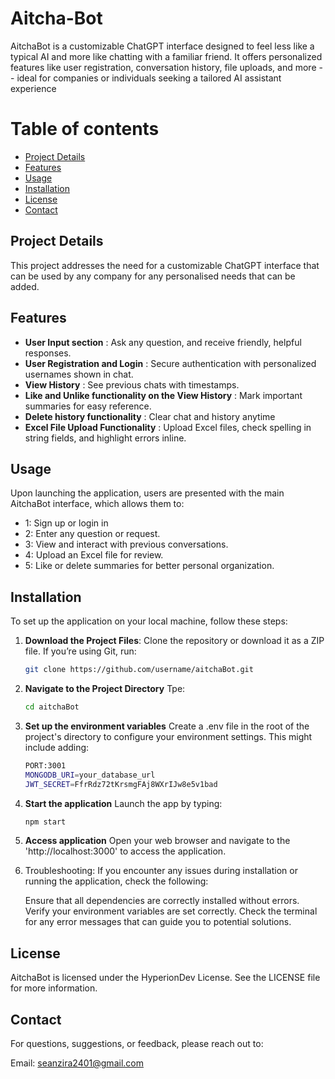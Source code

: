 # Aitcha-Bot

AitchaBot is a customizable ChatGPT interface designed to feel less like a typical AI and more like chatting with a familiar friend. It offers personalized features like user registration, conversation history, file uploads, and more -- ideal for companies or individuals seeking a tailored AI assistant experience 

# Table of contents
- [Project Details](#project-details)
- [Features](#features)
- [Usage](#usage)
- [Installation](#installation)
- [License](#license)
- [Contact](#contact)

## Project Details
This project addresses the need for a customizable ChatGPT interface that can be used by any company for any personalised needs that can be added. 

## Features
- **User Input section** : Ask any question, and receive friendly, helpful responses.
- **User Registration and Login** : Secure authentication with personalized usernames shown in chat.
- **View History** : See previous chats with timestamps.
- **Like and Unlike functionality on the View History** : Mark important summaries for easy reference.
- **Delete history functionality** : Clear chat and history anytime
- **Excel File Upload Functionality** : Upload Excel files, check spelling in string fields, and highlight errors inline.

## Usage 
Upon launching the application, users are presented with the main AitchaBot interface, which allows them to:

- 1: Sign up or login in
- 2: Enter any question or request.
- 3: View and interact with previous conversations.
- 4: Upload an Excel file for review.
- 5: Like or delete summaries for better personal organization.

## Installation
To set up the application on your local machine, follow these steps:

1. **Download the Project Files**: 
   Clone the repository or download it as a ZIP file. If you’re using Git, run:
   ```bash
   git clone https://github.com/username/aitchaBot.git
2. **Navigate to the Project Directory**
   Tpe: 
   ```bash
   cd aitchaBot
3. **Set up the environment variables**
   Create a .env file in the root of the project's directory to configure your        environment settings. This might include adding:
   ```bash
   PORT:3001
   MONGODB_URI=your_database_url
   JWT_SECRET=FfrRdz72tKrsmgFAj8WXrIJw8e5v1bad
4. **Start the application**
   Launch the app by typing:
   ```bash
   npm start
5. **Access application**
   Open your web browser and navigate to the 'http://localhost:3000' to access      the application.
6. Troubleshooting: If you encounter any issues during installation or running      the application, check the following:

   Ensure that all dependencies are correctly installed without errors.
   Verify your environment variables are set correctly.
   Check the terminal for any error messages that can guide you to potential 
   solutions.

## License
AitchaBot is licensed under the HyperionDev License. See the LICENSE file for more information.

## Contact
For questions, suggestions, or feedback, please reach out to:

Email: seanzira2401@gmail.com
